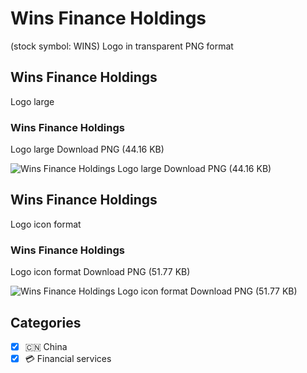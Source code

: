 # Wins Finance Holdings
 (stock symbol: WINS) Logo in transparent PNG format

## Wins Finance Holdings
 Logo large

### Wins Finance Holdings
 Logo large Download PNG (44.16 KB)

![Wins Finance Holdings
 Logo large Download PNG (44.16 KB)](/img/orig/WINS_BIG-3d11968e.png)

## Wins Finance Holdings
 Logo icon format

### Wins Finance Holdings
 Logo icon format Download PNG (51.77 KB)

![Wins Finance Holdings
 Logo icon format Download PNG (51.77 KB)](/img/orig/WINS-21f6d48e.png)



## Categories
- [x] 🇨🇳 China
- [x] 💳 Financial services
